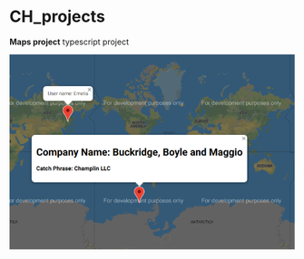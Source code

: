 # CH_projects

**Maps project**
    typescript project

![Maps capture](/typescript/maps/Capture.PNG )
